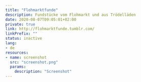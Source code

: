 ```yaml
---
title: "Flohmarktfunde"
description: Fundstücke vom Flohmarkt und aus Trödelläden
date: 2020-08-07T09:05:01+02:00
private: true
link: http://flohmarktfunde.tumblr.com/
linkPrefix: ""
status: inactive
lang:
- de
resources:
- name: screenshot
  src: "screenshot.png"
  params:
    description: "Screenshot"
---
```


